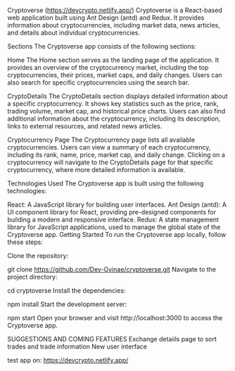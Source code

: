 Cryptoverse (https://devcrypto.netlify.app/)
Cryptoverse is a React-based web application built using Ant Design (antd) and Redux. It provides information about cryptocurrencies, including market data, news articles, and details about individual cryptocurrencies.

Sections
The Cryptoverse app consists of the following sections:

Home
The Home section serves as the landing page of the application. It provides an overview of the cryptocurrency market, including the top cryptocurrencies, their prices, market caps, and daily changes. Users can also search for specific cryptocurrencies using the search bar.

CryptoDetails
The CryptoDetails section displays detailed information about a specific cryptocurrency. It shows key statistics such as the price, rank, trading volume, market cap, and historical price charts. Users can also find additional information about the cryptocurrency, including its description, links to external resources, and related news articles.

Cryptocurrency Page
The Cryptocurrency page lists all available cryptocurrencies. Users can view a summary of each cryptocurrency, including its rank, name, price, market cap, and daily change. Clicking on a cryptocurrency will navigate to the CryptoDetails page for that specific cryptocurrency, where more detailed information is available.

Technologies Used
The Cryptoverse app is built using the following technologies:

React: A JavaScript library for building user interfaces.
Ant Design (antd): A UI component library for React, providing pre-designed components for building a modern and responsive interface.
Redux: A state management library for JavaScript applications, used to manage the global state of the Cryptoverse app.
Getting Started
To run the Cryptoverse app locally, follow these steps:

Clone the repository:

git clone https://github.com/Dev-Gyinae/cryptoverse.git
Navigate to the project directory:

cd cryptoverse
Install the dependencies:

npm install
Start the development server:

npm start
Open your browser and visit http://localhost:3000 to access the Cryptoverse app.




SUGGESTIONS AND COMING FEATURES
Exchange detaiils page to sort trades and trade information 
New user interface


test app on: https://devcrypto.netlify.app/
